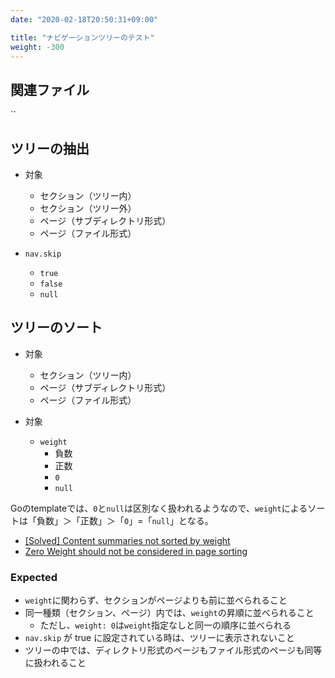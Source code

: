 ```yaml
---
date: "2020-02-18T20:50:31+09:00"

title: "ナビゲーションツリーのテスト"
weight: -300
---
```


## 関連ファイル

``

## ツリーの抽出

* 対象
  * セクション（ツリー内）
  * セクション（ツリー外）
  * ページ（サブディレクトリ形式）
  * ページ（ファイル形式）

* `nav.skip`
  * `true`
  * `false`
  * `null`


## ツリーのソート

* 対象
  * セクション（ツリー内）
  * ページ（サブディレクトリ形式）
  * ページ（ファイル形式）

* 対象
  * `weight`
    * 負数
    * 正数
    * `0`
    * `null`

Goのtemplateでは、`0`と`null`は区別なく扱われるようなので、`weight`によるソートは「負数」＞「正数」＞「`0`」=「`null`」となる。

* [\[Solved\] Content summaries not sorted by weight](https://discourse.gohugo.io/t/solved-content-summaries-not-sorted-by-weight/8590/9)
* [Zero Weight should not be considered in page sorting](https://github.com/gohugoio/hugo/issues/2673)

### Expected

* `weight`に関わらず、セクションがページよりも前に並べられること
* 同一種類（セクション、ページ）内では、`weight`の昇順に並べられること
  * ただし、`weight: 0`は`weight`指定なしと同一の順序に並べられる
* `nav.skip` が true に設定されている時は、ツリーに表示されないこと
* ツリーの中では、ディレクトリ形式のページもファイル形式のページも同等に扱われること
